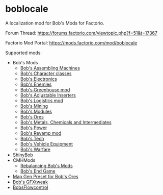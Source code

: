 # boblocale
A localization mod for Bob's Mods for Factorio.

Forum Thread: https://forums.factorio.com/viewtopic.php?f=51&t=17367

Factorio Mod Portal: https://mods.factorio.com/mod/boblocale


Supported mods:
* Bob's Mods
  * [Bob's Assembling Machines](https://mods.factorio.com/mod/bobassembly)
  * [Bob's Character classes](https://mods.factorio.com/mod/bobclasses)
  * [Bob's Electronics](https://mods.factorio.com/mod/bobelectronics)
  * [Bob's Enemies](https://mods.factorio.com/mod/bobenemies)
  * [Bob's Greenhouse mod](https://mods.factorio.com/mod/bobgreenhouse)
  * [Bob's Adjustable Inserters](https://mods.factorio.com/mod/bobinserters)
  * [Bob's Logistics mod](https://mods.factorio.com/mod/boblogistics)
  * [Bob's Mining](https://mods.factorio.com/mod/bobmining)
  * [Bob's Modules](https://mods.factorio.com/mod/bobmodules)
  * [Bob's Ores](https://mods.factorio.com/mod/bobores)
  * [Bob's Metals, Chemicals and Intermediates](https://mods.factorio.com/mod/bobplates)
  * [Bob's Power](https://mods.factorio.com/mod/bobpower)
  * [Bob's Revamp mod](https://mods.factorio.com/mod/bobrevamp)
  * [Bob's Tech](https://mods.factorio.com/mod/bobtech)
  * [Bob's Vehicle Equipment](https://mods.factorio.com/mod/bobvehicleequipment)
  * [Bob's Warfare](https://mods.factorio.com/mod/bobwarfare)
* [ShinyBob](https://mods.factorio.com/mod/ShinyBob)
* CMHMods
  * [Rebalancing Bob's Mods](https://mods.factorio.com/mod/CMHMod)
  * [Bob's End Game](https://mods.factorio.com/mod/CMHModBobEndGame)
* [Map Gen Preset for Bob's Ores](https://mods.factorio.com/mod/preset-for-bobs-ores)
* [Bob's GFXtweak](https://mods.factorio.com/mod/bobmods_gfxtweak)
* [BobsFlowcontrol](https://mods.factorio.com/mod/bobsflowcontrol)
